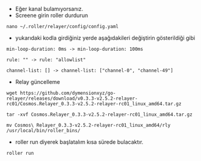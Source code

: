 - Eğer kanal bulamıyorsanız.
- Screene girin roller durdurun
```
nano ~/.roller/relayer/config/config.yaml
```
- yukarıdaki kodla girdiğiniz yerde aşağıdakileri değiştirin gösterildiği gibi
```
min-loop-duration: 0ms -> min-loop-duration: 100ms

rule: "" -> rule: "allowlist"

channel-list: [] -> channel-list: ["channel-0", "channel-49"]
```
- Relay güncelleme
```
wget https://github.com/dymensionxyz/go-relayer/releases/download/v0.3.3-v2.5.2-relayer-rc01/Cosmos.Relayer_0.3.3-v2.5.2-relayer-rc01_linux_amd64.tar.gz

tar -xvf Cosmos.Relayer_0.3.3-v2.5.2-relayer-rc01_linux_amd64.tar.gz

mv Cosmos\ Relayer_0.3.3-v2.5.2-relayer-rc01_linux_amd64/rly /usr/local/bin/roller_bins/
```
- roller run diyerek başlatalım kısa sürede bulacaktır.
```
roller run
```
